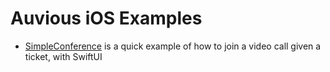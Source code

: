 # Auvious iOS Examples

- [SimpleConference](SimpleConference) is a quick example of how to join a video call given a ticket, with SwiftUI
